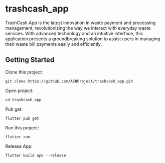 # trashcash_app

TrashCash App is the latest innovation in waste payment and processing management, revolutionizing the way we interact with everyday waste services. With advanced technology and an intuitive interface, this application presents a groundbreaking solution to assist users in managing their waste bill payments easily and efficiently.

## Getting Started

Clone this project:
```
git clone https://github.com/ASNProject/trashcash_app.git
```

Open project:
```
cd trashcash_app
```

Pub get:
```
flutter pub get
```

Run this project:
```
flutter run
```

Release App:
```
flutter build apk --release
```

